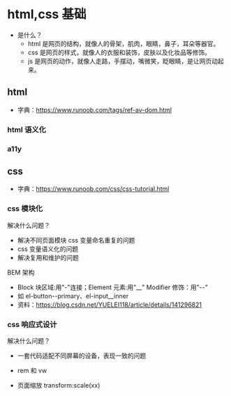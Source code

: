 # html,css 基础

- 是什么？
  - html 是网页的结构，就像人的骨架，肌肉，眼睛，鼻子，耳朵等器官。
  - css 是网页的样式，就像人的衣服和装饰，皮肤以及化妆品等修饰。
  - js 是网页的动作，就像人走路，手摆动，嘴微笑，眨眼睛，是让网页动起来。

## html

- 字典：https://www.runoob.com/tags/ref-av-dom.html

### html 语义化

### a11y

## css

- 字典：https://www.runoob.com/css/css-tutorial.html

### css 模块化

解决什么问题？

- 解决不同页面模块 css 变量命名重复的问题
- css 变量语义化的问题
- 解决复用和维护的问题

BEM 架构

- Block 块区域:用"-"连接；Element 元素:用"\_\_" Modifier 修饰：用"--"
- 如 el-button--primary、el-input\_\_inner
- 资料：https://blog.csdn.net/YUELEI118/article/details/141296821

### css 响应式设计

解决什么问题？

- 一套代码适配不同屏幕的设备，表现一致的问题

- rem 和 vw
- 页面缩放 transform:scale(xx)

